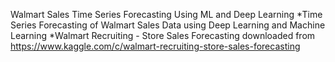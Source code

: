 Walmart Sales Time Series Forecasting Using ML and Deep Learning
  *Time Series Forecasting of Walmart Sales Data using Deep Learning and Machine Learning
  *Walmart Recruiting - Store Sales Forecasting downloaded from https://www.kaggle.com/c/walmart-recruiting-store-sales-forecasting
